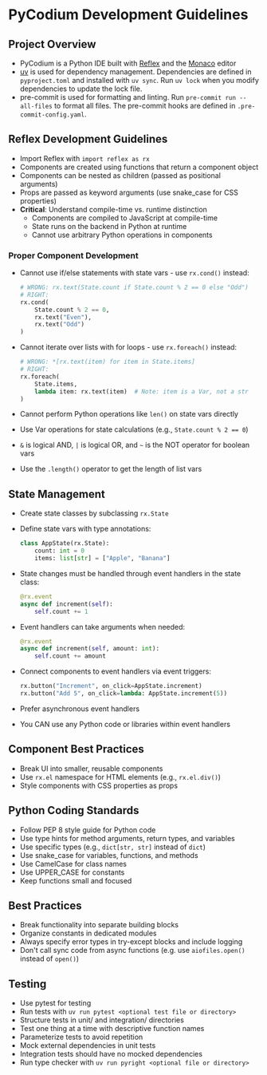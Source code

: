 # PyCodium Development Guidelines

## Project Overview

- PyCodium is a Python IDE built with [Reflex](https://github.com/reflex-dev/reflex) and the [Monaco](https://github.com/microsoft/monaco-editor) editor
- [uv](https://github.com/astral-sh/uv) is used for dependency management. Dependencies are defined in `pyproject.toml` and installed with `uv sync`. Run `uv lock` when you modify dependencies to update the lock file.
- pre-commit is used for formatting and linting. Run `pre-commit run --all-files` to format all files. The pre-commit hooks are defined in `.pre-commit-config.yaml`.

## Reflex Development Guidelines

- Import Reflex with `import reflex as rx`
- Components are created using functions that return a component object
- Components can be nested as children (passed as positional arguments)
- Props are passed as keyword arguments (use snake_case for CSS properties)
- **Critical**: Understand compile-time vs. runtime distinction
  - Components are compiled to JavaScript at compile-time
  - State runs on the backend in Python at runtime
  - Cannot use arbitrary Python operations in components

### Proper Component Development

- Cannot use if/else statements with state vars - use `rx.cond()` instead:

  ```python
  # WRONG: rx.text(State.count if State.count % 2 == 0 else "Odd")
  # RIGHT:
  rx.cond(
      State.count % 2 == 0,
      rx.text("Even"),
      rx.text("Odd")
  )
  ```

- Cannot iterate over lists with for loops - use `rx.foreach()` instead:

  ```python
  # WRONG: *[rx.text(item) for item in State.items]
  # RIGHT:
  rx.foreach(
      State.items,
      lambda item: rx.text(item)  # Note: item is a Var, not a str
  )
  ```

- Cannot perform Python operations like `len()` on state vars directly
- Use Var operations for state calculations (e.g., `State.count % 2 == 0`)
- `&` is logical AND, `|` is logical OR, and `~` is the NOT operator for boolean vars
- Use the `.length()` operator to get the length of list vars

## State Management

- Create state classes by subclassing `rx.State`
- Define state vars with type annotations:

  ```python
  class AppState(rx.State):
      count: int = 0
      items: list[str] = ["Apple", "Banana"]
  ```

- State changes must be handled through event handlers in the state class:

  ```python
  @rx.event
  async def increment(self):
      self.count += 1
  ```

- Event handlers can take arguments when needed:

  ```python
  @rx.event
  async def increment(self, amount: int):
      self.count += amount
  ```

- Connect components to event handlers via event triggers:

  ```python
  rx.button("Increment", on_click=AppState.increment)
  rx.button("Add 5", on_click=lambda: AppState.increment(5))
  ```

- Prefer asynchronous event handlers
- You CAN use any Python code or libraries within event handlers

## Component Best Practices

- Break UI into smaller, reusable components
- Use `rx.el` namespace for HTML elements (e.g., `rx.el.div()`)
- Style components with CSS properties as props

## Python Coding Standards

- Follow PEP 8 style guide for Python code
- Use type hints for method arguments, return types, and variables
- Use specific types (e.g., `dict[str, str]` instead of `dict`)
- Use snake_case for variables, functions, and methods
- Use CamelCase for class names
- Use UPPER_CASE for constants
- Keep functions small and focused

## Best Practices

- Break functionality into separate building blocks
- Organize constants in dedicated modules
- Always specify error types in try-except blocks and include logging
- Don't call sync code from async functions (e.g. use `aiofiles.open()` instead of `open()`)

## Testing

- Use pytest for testing
- Run tests with `uv run pytest <optional test file or directory>`
- Structure tests in unit/ and integration/ directories
- Test one thing at a time with descriptive function names
- Parameterize tests to avoid repetition
- Mock external dependencies in unit tests
- Integration tests should have no mocked dependencies
- Run type checker with `uv run pyright <optional file or directory>`
